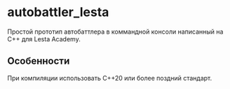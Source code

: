 # autobattler_lesta
Простой прототип автобаттлера в коммандной консоли написанный на C++ для Lesta Academy.

## Особенности
При компиляции использовать C++20 или более поздний стандарт.
